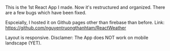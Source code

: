This is the 1st React App I made.
Now it's restructured and organized. There are a few bugs which have been fixed.

Espceially, I hosted it on Github pages other than firebase than before.
Link: https://github.com/nguyentruongthanhtam/ReactWeather

Layout is responsive.
Disclamer: The App does NOT work on mobile landscape (YET).
